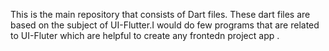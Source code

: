 This is the main repository that consists of Dart files. These dart files are based on the subject of UI-Flutter.I would do few programs that are related to UI-Fluter which are helpful to create any frontedn project app
.
